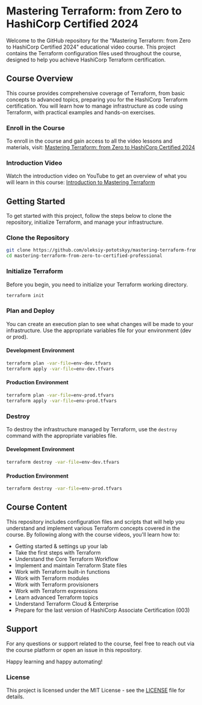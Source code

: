 # Mastering Terraform: from Zero to HashiCorp Certified 2024

Welcome to the GitHub repository for the "Mastering Terraform: from Zero to HashiCorp Certified 2024" educational video course. This project contains the Terraform configuration files used throughout the course, designed to help you achieve HashiCorp Terraform certification.

## Course Overview

This course provides comprehensive coverage of Terraform, from basic concepts to advanced topics, preparing you for the HashiCorp Terraform certification. You will learn how to manage infrastructure as code using Terraform, with practical examples and hands-on exercises.

### Enroll in the Course

To enroll in the course and gain access to all the video lessons and materials, visit: [Mastering Terraform: from Zero to HashiCorp Certified 2024](https://pototskyy.net/mastering-terraform-from-zero-to-hashicorp-certified/)

### Introduction Video

Watch the introduction video on YouTube to get an overview of what you will learn in this course: [Introduction to Mastering Terraform](https://youtu.be/bbrPc9JOjsA)

## Getting Started

To get started with this project, follow the steps below to clone the repository, initialize Terraform, and manage your infrastructure.

### Clone the Repository

```bash
git clone https://github.com/oleksiy-pototskyy/mastering-terraform-from-zero-to-certified-professional.git
cd mastering-terraform-from-zero-to-certified-professional
```

### Initialize Terraform

Before you begin, you need to initialize your Terraform working directory.

```bash
terraform init
```

### Plan and Deploy

You can create an execution plan to see what changes will be made to your infrastructure. Use the appropriate variables file for your environment (dev or prod).

#### Development Environment

```bash
terraform plan -var-file=env-dev.tfvars
terraform apply -var-file=env-dev.tfvars
```

#### Production Environment

```bash
terraform plan -var-file=env-prod.tfvars
terraform apply -var-file=env-prod.tfvars
```

### Destroy

To destroy the infrastructure managed by Terraform, use the `destroy` command with the appropriate variables file.

#### Development Environment

```bash
terraform destroy -var-file=env-dev.tfvars
```

#### Production Environment

```bash
terraform destroy -var-file=env-prod.tfvars
```

## Course Content

This repository includes configuration files and scripts that will help you understand and implement various Terraform concepts covered in the course. By following along with the course videos, you'll learn how to:

- Getting started & settings up your lab
- Take the first steps with Terraform 
- Understand the Core Terraform Workflow 
- Implement and maintain Terraform State files 
- Work with Terraform built-in functions 
- Work with Terraform modules 
- Work with Terraform provisioners 
- Work with Terraform expressions 
- Learn advanced Terraform topics 
- Understand Terraform Cloud & Enterprise
- Prepare for the last version of HashiCorp Associate Certification (003)

## Support

For any questions or support related to the course, feel free to reach out via the course platform or open an issue in this repository.

Happy learning and happy automating!

### License

This project is licensed under the MIT License - see the [LICENSE](LICENSE.md) file for details.
